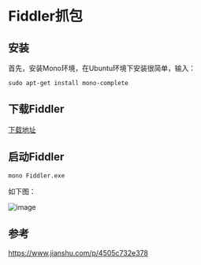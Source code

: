 # Fiddler抓包

## 安装

首先，安装Mono环境，在Ubuntu环境下安装很简单，输入：
```
sudo apt-get install mono-complete
```

## 下载Fiddler

[下载地址](http://ericlawrence.com/dl/MonoFiddler-v4484.zip)

## 启动Fiddler

```
mono Fiddler.exe
```

如下图：

![image](https://upload-images.jianshu.io/upload_images/1884635-1cda0dcf80ea6108.png?imageMogr2/auto-orient/strip%7CimageView2/2/w/700)


## 参考

https://www.jianshu.com/p/4505c732e378